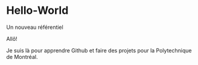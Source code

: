 # Hello-World
Un nouveau référentiel

Allô!

Je suis là pour apprendre Github et faire des projets pour la Polytechnique de Montréal.
